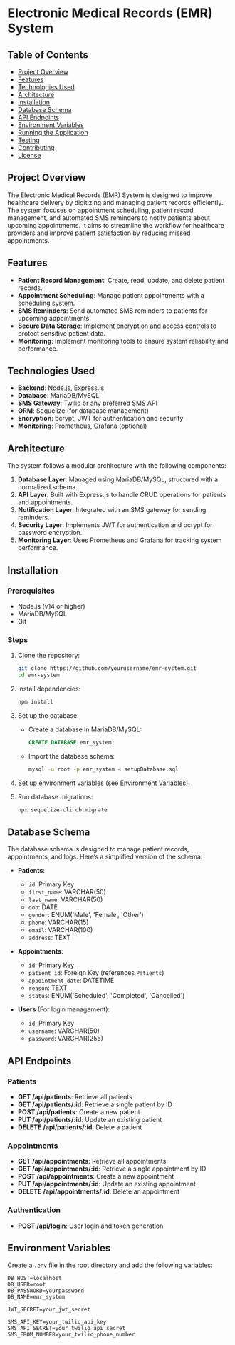 # Electronic Medical Records (EMR) System

## Table of Contents

- [Project Overview](#project-overview)
- [Features](#features)
- [Technologies Used](#technologies-used)
- [Architecture](#architecture)
- [Installation](#installation)
- [Database Schema](#database-schema)
- [API Endpoints](#api-endpoints)
- [Environment Variables](#environment-variables)
- [Running the Application](#running-the-application)
- [Testing](#testing)
- [Contributing](#contributing)
- [License](#license)

## Project Overview

The Electronic Medical Records (EMR) System is designed to improve healthcare delivery by digitizing and managing patient records efficiently. The system focuses on appointment scheduling, patient record management, and automated SMS reminders to notify patients about upcoming appointments. It aims to streamline the workflow for healthcare providers and improve patient satisfaction by reducing missed appointments.

## Features

- **Patient Record Management**: Create, read, update, and delete patient records.
- **Appointment Scheduling**: Manage patient appointments with a scheduling system.
- **SMS Reminders**: Send automated SMS reminders to patients for upcoming appointments.
- **Secure Data Storage**: Implement encryption and access controls to protect sensitive patient data.
- **Monitoring**: Implement monitoring tools to ensure system reliability and performance.

## Technologies Used

- **Backend**: Node.js, Express.js
- **Database**: MariaDB/MySQL
- **SMS Gateway**: [Twilio](https://www.twilio.com/) or any preferred SMS API
- **ORM**: Sequelize (for database management)
- **Encryption**: bcrypt, JWT for authentication and security
- **Monitoring**: Prometheus, Grafana (optional)

## Architecture

The system follows a modular architecture with the following components:

1. **Database Layer**: Managed using MariaDB/MySQL, structured with a normalized schema.
2. **API Layer**: Built with Express.js to handle CRUD operations for patients and appointments.
3. **Notification Layer**: Integrated with an SMS gateway for sending reminders.
4. **Security Layer**: Implements JWT for authentication and bcrypt for password encryption.
5. **Monitoring Layer**: Uses Prometheus and Grafana for tracking system performance.

## Installation

### Prerequisites

- Node.js (v14 or higher)
- MariaDB/MySQL
- Git

### Steps

1. Clone the repository:
    ```bash
    git clone https://github.com/yourusername/emr-system.git
    cd emr-system
    ```

2. Install dependencies:
    ```bash
    npm install
    ```

3. Set up the database:
    - Create a database in MariaDB/MySQL:
      ```sql
      CREATE DATABASE emr_system;
      ```
    - Import the database schema:
      ```bash
      mysql -u root -p emr_system < setupDatabase.sql
      ```

4. Set up environment variables (see [Environment Variables](#environment-variables)).

5. Run database migrations:
    ```bash
    npx sequelize-cli db:migrate
    ```

## Database Schema

The database schema is designed to manage patient records, appointments, and logs. Here’s a simplified version of the schema:

- **Patients**:
  - `id`: Primary Key
  - `first_name`: VARCHAR(50)
  - `last_name`: VARCHAR(50)
  - `dob`: DATE
  - `gender`: ENUM('Male', 'Female', 'Other')
  - `phone`: VARCHAR(15)
  - `email`: VARCHAR(100)
  - `address`: TEXT

- **Appointments**:
  - `id`: Primary Key
  - `patient_id`: Foreign Key (references `Patients`)
  - `appointment_date`: DATETIME
  - `reason`: TEXT
  - `status`: ENUM('Scheduled', 'Completed', 'Cancelled')

- **Users** (For login management):
  - `id`: Primary Key
  - `username`: VARCHAR(50)
  - `password`: VARCHAR(255)

## API Endpoints

### Patients

- **GET /api/patients**: Retrieve all patients
- **GET /api/patients/:id**: Retrieve a single patient by ID
- **POST /api/patients**: Create a new patient
- **PUT /api/patients/:id**: Update an existing patient
- **DELETE /api/patients/:id**: Delete a patient

### Appointments

- **GET /api/appointments**: Retrieve all appointments
- **GET /api/appointments/:id**: Retrieve a single appointment by ID
- **POST /api/appointments**: Create a new appointment
- **PUT /api/appointments/:id**: Update an existing appointment
- **DELETE /api/appointments/:id**: Delete an appointment

### Authentication

- **POST /api/login**: User login and token generation

## Environment Variables

Create a `.env` file in the root directory and add the following variables:

```plaintext
DB_HOST=localhost
DB_USER=root
DB_PASSWORD=yourpassword
DB_NAME=emr_system

JWT_SECRET=your_jwt_secret

SMS_API_KEY=your_twilio_api_key
SMS_API_SECRET=your_twilio_api_secret
SMS_FROM_NUMBER=your_twilio_phone_number
